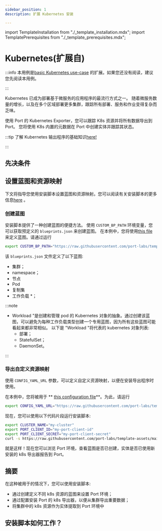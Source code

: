 ```yaml
---
sidebar_position: 1
description: 扩展 Kubernetes 安装

---
```


import TemplateInstallation from "./_template_installation.mdx";
import TemplatePrerequisites from "./_template_prerequisites.mdx";

# Kubernetes(扩展自)

:::info 本用例是[basic Kubernetes use-case](/build-your-software-catalog/sync-data-to-catalog/kubernetes/kubernetes.md) 的扩展。如果您还没有阅读，建议您先阅读本用例。

:::

Kubernetes 已成为部署基于微服务的应用程序的最流行方式之一。 随着微服务数量的增长，以及在多个区域部署更多集群，跟踪所有部署、服务和作业变得复杂而乏味。

使用 Port 的 Kubernetes Exporter，您可以跟踪 K8s 资源并将所有数据导出到 Port。 您将使用 K8s 内置的元数据在 Port 中创建实体并跟踪其状态。

:::tip 了解 Kubernetes 输出程序的基础知识[here!](/build-your-software-catalog/sync-data-to-catalog/kubernetes/kubernetes.md)

:::

## 先决条件

<TemplatePrerequisites />

## 设置蓝图和资源映射

下文将指导您使用安装脚本设置蓝图和资源映射。您可以阅读有关安装脚本的更多信息[here](#how-does-the-installation-script-work) 。

### 创建蓝图

安装脚本提供了一种创建蓝图的便捷方法。 使用 `CUSTOM_BP_PATH` 环境变量，您可以获取预定义的 `blueprints.json` 来创建蓝图。 在本例中，您将使用[this file](https://github.com/port-labs/template-assets/blob/main/kubernetes/blueprints/kubernetes_complete_usecase_bps.json) 来定义蓝图。请通过运行

```bash showLineNumbers
export CUSTOM_BP_PATH="https://raw.githubusercontent.com/port-labs/template-assets/main/kubernetes/blueprints/kubernetes_complete_usecase_bps.json"
```

该 `blueprints.json` 文件定义了以下蓝图: 

* 集群；
* namespace；
* 节点
* Pod
* 复制集
* 工作负载 *；

:::note 

* Workload "是创建和管理 pod 的 Kubernetes 对象的抽象。通过创建该蓝图，可以避免为每种工作负载类型创建一个专用蓝图，因为所有这些蓝图可能看起来都非常相似。
以下是 "Workload "将代表的 kubernetes 对象列表: 
    - 部署；
    - StatefulSet；
    - DaemonSet。

:::

### 导出自定义资源映射

使用 `CONFIG_YAML_URL` 参数，可以定义自定义资源映射，以便在安装导出程序时使用。

在本例中，您将被用于 ** [this configuration file](https://github.com/port-labs/template-assets/blob/main/kubernetes/kubernetes_v1_config.yaml)**。为此，请运行

```bash showLineNumbers
export CONFIG_YAML_URL="https://raw.githubusercontent.com/port-labs/template-assets/main/kubernetes/kubernetes_v1_config.yaml"
```

现在，您可以使用以下代码片段运行安装脚本: 

```bash showLineNumbers
export CLUSTER_NAME="my-cluster"
export PORT_CLIENT_ID="my-port-client-id"
export PORT_CLIENT_SECRET="my-port-client-secret"
curl -s https://raw.githubusercontent.com/port-labs/template-assets/main/kubernetes/install.sh | bash
```

就是这样！现在您可以浏览 Port 环境，查看蓝图是否已创建，实体是否已使用新安装的 k8s 导出器报告到 Port。

## 摘要

在这种被用于的情况下，您可以使用安装脚本: 

* 通过创建定义不同 k8s 资源的蓝图来设置 Port 环境；
* 通过配置安装 Port 的 k8s 导出器，以便从集群导出重要数据；
* 将集群中的 k8s 资源作为实体提取到 Port 环境中

## 安装脚本如何工作？

<TemplateInstallation />